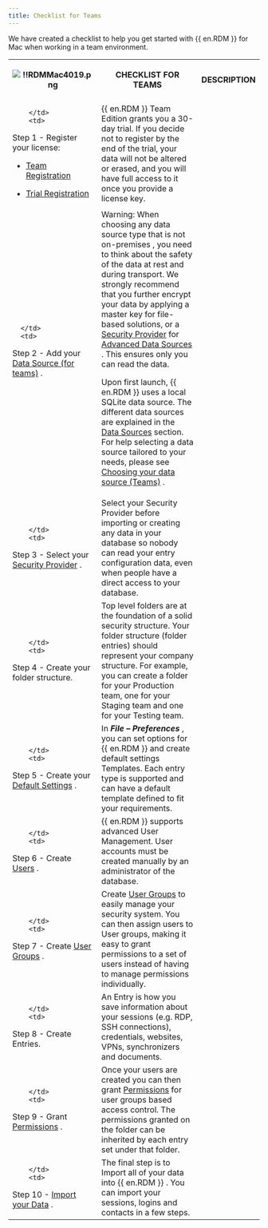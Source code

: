 ```yaml
---
title: Checklist for Teams
---
```

We have created a checklist to help you get started with {{ en.RDM }} for Mac when working in a team environment. 

<table>
	<tr>
		<th>

![!!RDMMac4019.png](https://webdevolutions.azureedge.net/docs/en/rdm/mac/RdmMac4019.png) 
		</th>
		<th>
CHECKLIST FOR TEAMS 
		</th>
		<th>
DESCRIPTION 
		</th>
	</tr>
	<tr>
		<td>

		</td>
		<td>
Step 1 - Register your license:  

* [Team Registration](/rdm/mac/installation/client/registration/team-edition/) 
* [Trial Registration](/rdm/mac/installation/client/registration/trial-request/) 
		</td>
		<td>
{{ en.RDM }} Team Edition grants you a 30-day trial. If you decide not to register by the end of the trial, your data will not be altered or erased, and you will have full access to it once you provide a license key. 
		</td>
	</tr>
	<tr>
		<td>

		</td>
		<td>
Step 2 - Add your [Data Source (for teams)](/rdm/mac/getting-started/checklist-teams/select-data-source-type-teams/) . 
		</td>
		<td>
Warning: When choosing any data source type that is not on-premises , you need to think about the safety of the data at rest and during transport. We strongly recommend that you further encrypt your data by applying a master key for file-based solutions, or a [Security Provider](/rdm/mac/commands/administration/security-provider/) for [Advanced Data Sources](/rdm/mac/data-sources/data-sources-types/advanced-data-sources/) . This ensures only you can read the data.  

Upon first launch, {{ en.RDM }} uses a local SQLite data source. The different data sources are explained in the [Data Sources](rdm/mac/data-sources/) section. For help selecting a data source tailored to your needs, please see [Choosing your data source (Teams)](/rdm/mac/getting-started/checklist-teams/select-data-source-type-teams/) . 
		</td>
	</tr>
	<tr>
		<td>

		</td>
		<td>
Step 3 - Select your [Security Provider](/rdm/mac/commands/administration/security-provider/) . 
		</td>
		<td>
Select your Security Provider before importing or creating any data in your database so nobody can read your entry configuration data, even when people have a direct access to your database. 
		</td>
	</tr>
	<tr>
		<td>

		</td>
		<td>
Step 4 - Create your folder structure. 
		</td>
		<td>
Top level folders are at the foundation of a solid security structure. Your folder structure (folder entries) should represent your company structure. For example, you can create a folder for your Production team, one for your Staging team and one for your Testing team. 
		</td>
	</tr>
	<tr>
		<td>

		</td>
		<td>
Step 5 - Create your [Default Settings](RDM_DefaultSettings) . 
		</td>
		<td>
In ***File – Preferences*** , you can set options for {{ en.RDM }} and create default settings Templates. Each entry type is supported and can have a default template defined to fit your requirements. 
		</td>
	</tr>
	<tr>
		<td>

		</td>
		<td>
Step 6 - Create [Users](/rdm/mac/commands/administration/user-management/) . 
		</td>
		<td>
{{ en.RDM }} supports advanced User Management. User accounts must be created manually by an administrator of the database. 
		</td>
	</tr>
	<tr>
		<td>

		</td>
		<td>
Step 7 - Create [User Groups](/rdm/mac/commands/administration/user-groups-management/) . 
		</td>
		<td>
Create [User Groups](/rdm/mac/commands/administration/user-groups-management/) to easily manage your security system. You can then assign users to User groups, making it easy to grant permissions to a set of users instead of having to manage permissions individually. 
		</td>
	</tr>
	<tr>
		<td>

		</td>
		<td>
Step 8 - Create Entries. 
		</td>
		<td>
An Entry is how you save information about your sessions (e.g. RDP, SSH connections), credentials, websites, VPNs, synchronizers and documents. 
		</td>
	</tr>
	<tr>
		<td>

		</td>
		<td>
Step 9 - Grant [Permissions](/rdm/mac/commands/administration/user-management/permissions/) . 
		</td>
		<td>
Once your users are created you can then grant [Permissions](/rdm/mac/commands/administration/user-management/permissions/) for user groups based access control. The permissions granted on the folder can be inherited by each entry set under that folder. 
		</td>
	</tr>
	<tr>
		<td>

		</td>
		<td>
Step 10 - [Import your Data](File_ImportOverview) . 
		</td>
		<td>
The final step is to Import all of your data into {{ en.RDM }} . You can import your sessions, logins and contacts in a few steps. 
		</td>
	</tr>
</table>




